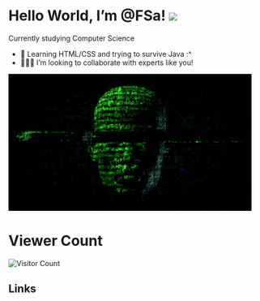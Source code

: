 # Hello World, I’m @FSa! <img src="https://raw.githubusercontent.com/MartinHeinz/MartinHeinz/master/wave.gif" width="30px">
Currently studying Computer Science 
- 🌱 Learning HTML/CSS and trying to survive Java :^
- 👨🏻‍💻 I’m looking to collaborate with experts like you!

![](https://github.com/FSa-git/Images/blob/main/giphy.gif)

# Viewer Count

![Visitor Count](https://profile-counter.glitch.me/FSa-git/count.svg)

## Links

[1]: https://twitter.com/codespacer
[2]: https:/github.com/

<!---
FSa-git/FSa-git is a ✨ special ✨ repository because its `README.md` (this file) appears on your GitHub profile.
You can click the Preview link to take a look at your changes.
--->
